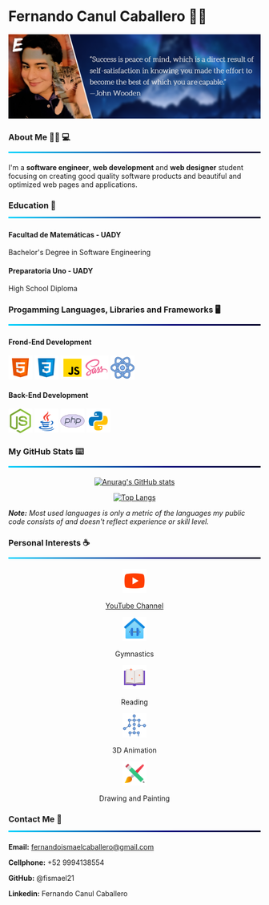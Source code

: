 # Fernando Canul Caballero 🙋‍♂️
![BackGround](https://github.com/fismael21/fismael21/blob/main/img/Cover-Quote-1.png)

### About Me 🙆‍♂️ 💻 ![BackGround](https://github.com/fismael21/fismael21/blob/main/img/Line.png)
I'm a **software engineer**, **web development** and **web designer** student focusing on creating good quality software products and beautiful and optimized web pages and applications.

### Education 🏫 ![BackGround](https://github.com/fismael21/fismael21/blob/main/img/Line.png)
#### Facultad de Matemáticas - UADY
Bachelor's Degree in Software Engineering
#### Preparatoria Uno - UADY
High School Diploma

### Progamming Languages, Libraries and Frameworks 🖥️ ![BackGround](https://github.com/fismael21/fismael21/blob/main/img/Line.png)

#### Frond-End Development
<img src="https://github.com/fismael21/fismael21/blob/main/img/html.svg" alt="html" width="48" height="48"/> <img src="https://github.com/fismael21/fismael21/blob/main/img/css.svg" alt="css" width="48" height="48"/> <img src="https://github.com/fismael21/fismael21/blob/main/img/js.svg" alt="javascript" width="48" height="48"/><img src="https://github.com/fismael21/fismael21/blob/main/img/sass.svg" alt="sass" width="48" height="48"/> <img src="https://github.com/fismael21/fismael21/blob/main/img/react.svg" alt="react" width="48" height="48"/>

#### Back-End Development
<img src="https://github.com/fismael21/fismael21/blob/main/img/node.js.png" alt="node.js" width="48" height="48"/> <img src="https://github.com/fismael21/fismael21/blob/main/img/java.svg" alt="java" width="48" height="48"/> <img src="https://github.com/fismael21/fismael21/blob/main/img/php.svg" alt="php" width="48" height="48"/>  <img src="https://github.com/fismael21/fismael21/blob/main/img/python.svg" alt="python" width="48" height="48"/> 

### My GitHub Stats ⌨️ ![BackGround](https://github.com/fismael21/fismael21/blob/main/img/Line.png)

<div align="center">

  [![Anurag's GitHub stats](https://github-readme-stats.vercel.app/api?username=fismael21&show_icons=true&theme=github_dark)](https://github.com/anuraghazra/github-readme-stats) 
  <!--&hide_border=true-->
  [![Top Langs](https://github-readme-stats.vercel.app/api/top-langs/?username=fismael21&layout=compact&theme=github_dark)](https://github.com/anuraghazra/github-readme-stats)

</div>

<p><i><b>Note:</b> Most used languages is only a metric of the languages my public code consists of and doesn't reflect experience or skill level.</i></p>

### Personal Interests ☕ ![BackGround](https://github.com/fismael21/fismael21/blob/main/img/Line.png)

<div align="center">

<img src="https://github.com/fismael21/fismael21/blob/main/img/youtube.svg" alt="youtube" width="48" height="48"/> 
  <p><a href="https://www.youtube.com/ElegidoOmG" target="_blank">YouTube Channel</a><p/>

<img src="https://github.com/fismael21/fismael21/blob/main/img/gym.png" alt="gym" width="48" height="48"/> 
<p>Gymnastics<p/>

<img src="https://github.com/fismael21/fismael21/blob/main/img/book.png" alt="book" width="48" height="48"/> 
<p>Reading</p>

<img src="https://github.com/fismael21/fismael21/blob/main/img/animation.png" alt="animation" width="48" height="48"/> 
<p>3D Animation</p>

<img src="https://github.com/fismael21/fismael21/blob/main/img/drawing.png" alt="drawing" width="48" height="48"/> 
<p>Drawing and Painting</p>

</div>

### Contact Me 📧 ![BackGround](https://github.com/fismael21/fismael21/blob/main/img/Line.png)
**Email:** fernandoismaelcaballero@gmail.com

**Cellphone:** +52 9994138554

**GitHub:** @fismael21

**Linkedin:** Fernando Canul Caballero

